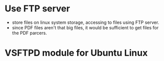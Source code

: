 # Use FTP server

- store files on linux system storage, accessing to files using FTP server.
- since PDF files aren't that big files, it would be sufficient to get files for the PDF parcers.

# VSFTPD module for Ubuntu Linux
